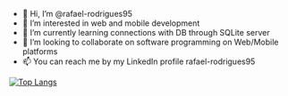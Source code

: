 - 👋 Hi, I’m @rafael-rodrigues95
- 👀 I’m interested in web and mobile development
- 🌱 I’m currently learning connections with DB through SQLite server
- 💞️ I’m looking to collaborate on software programming on Web/Mobile platforms
- 📫 You can reach me by my LinkedIn profile rafael-rodrigues95

<!---
rafael-rodrigues95/rafael-rodrigues95 is a ✨ special ✨ repository because its `README.md` (this file) appears on your GitHub profile.
You can click the Preview link to take a look at your changes.
--->
[![Top Langs](https://github-readme-stats.vercel.app/api/top-langs/?username=rafael-rodrigues95&layout=compact)](https://github.com/rafael-rodrigues95/github-readme-stats)
